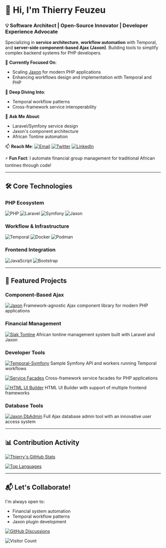 # 👋 Hi, I'm Thierry Feuzeu

### 💡 Software Architect | Open-Source Innovator | Developer Experience Advocate
Specializing in **service architecture**, **workflow automation** with Temporal, and **server-side component-based Ajax (Jaxon)**.
Building tools to simplify complex backend systems for PHP developers.

🔭 **Currently Focused On**:  
- Scaling [Jaxon](https://github.com/jaxon-php) for modern PHP applications
- Enhancing workflows design and implementation with Temporal and PHP

🌱 **Deep Diving Into**:
- Temporal workflow patterns
- Cross-framework service interoperability

💬 **Ask Me About**:
- Laravel/Symfony service design
- Jaxon's component architecture
- African Tontine automation

📫 **Reach Me**:
[![Email](https://img.shields.io/badge/Email-D14836?logo=gmail)](mailto:thierry.feuzeu@gmail.com)
[![Twitter](https://img.shields.io/badge/Twitter-1DA1F2?logo=twitter)](https://twitter.com/Ti_Aya)
[![LinkedIn](https://img.shields.io/badge/LinkedIn-0077B5?logo=linkedin)](https://www.linkedin.com/in/thierry-feuzeu/)

⚡ **Fun Fact**:
I automate financial group management for traditional African tontines through code!

---

## 🛠️ Core Technologies

### **PHP Ecosystem**
![PHP](https://img.shields.io/badge/PHP-777BB4?logo=php&logoColor=white)
![Laravel](https://img.shields.io/badge/Laravel-FF2D20?logo=laravel&logoColor=white)
![Symfony](https://img.shields.io/badge/Symfony-000000?logo=symfony&logoColor=white)
![Jaxon](https://img.shields.io/badge/Jaxon-Component_Ajax-8DD6F9?logo=php)

### **Workflow & Infrastructure**
![Temporal](https://img.shields.io/badge/Temporal-Durable_Workflows-5BC0EB?logo=kubernetes)
![Docker](https://img.shields.io/badge/Docker-2496ED?logo=docker&logoColor=white)
![Podman](https://img.shields.io/badge/Podman-892CA0?logo=podman&logoColor=white)

### **Frontend Integration**
![JavaScript](https://img.shields.io/badge/JavaScript-F7DF1E?logo=javascript&logoColor=black)
![Bootstrap](https://img.shields.io/badge/Bootstrap-7952B3?logo=bootstrap&logoColor=white)

---

## 🚀 Featured Projects

### **Component-Based Ajax**
[![Jaxon](https://github-readme-stats.vercel.app/api/pin/?username=jaxon-php&repo=jaxon-core&theme=radical)](https://github.com/jaxon-php/jaxon-core)
Framework-agnostic Ajax component library for modern PHP applications

### **Financial Management**
[![Siak Tontine](https://github-readme-stats.vercel.app/api/pin/?username=lagdo&repo=tontine&theme=radical)](https://github.com/lagdo/tontine)
African tontine management system built with Laravel and Jaxon

### **Developer Tools**
[![Temporal-Symfony](https://github-readme-stats.vercel.app/api/pin/?username=feuzeu&repo=temporal-symfony-samples&theme=radical)](https://github.com/feuzeu/temporal-symfony-samples)
Sample Symfony API and workers running Temporal workflows

[![Service Facades](https://github-readme-stats.vercel.app/api/pin/?username=lagdo&repo=facades&theme=radical)](https://github.com/lagdo/facades)
Cross-framework service facades for PHP applications

[![HTML UI Builder](https://github-readme-stats.vercel.app/api/pin/?username=lagdo&repo=ui-builder-mono&theme=radical)](https://github.com/lagdo/ui-builder-mono)
HTML UI Builder with support of multiple frontend frameworks

### **Database Tools**
[![Jaxon DbAdmin](https://github-readme-stats.vercel.app/api/pin/?username=lagdo&repo=dbadmin-mono&theme=radical)](https://github.com/lagdo/dbadmin-mono)
Full Ajax database admin tool with an innovative user access system

---

## 📊 Contribution Activity

[![Thierry's GitHub Stats](https://github-readme-stats.vercel.app/api?username=feuzeu&show_icons=true&theme=radical&hide_border=true&include_all_commits=true)](https://github.com/feuzeu)

[![Top Languages](https://github-readme-stats.vercel.app/api/top-langs/?username=feuzeu&layout=compact&theme=radical&hide_border=true&langs_count=6)](https://github.com/feuzeu)

---

## 📬 Let's Collaborate!
I'm always open to:
- Financial system automation
- Temporal workflow patterns
- Jaxon plugin development

[![GitHub Discussions](https://img.shields.io/badge/GitHub_Discussions-181717?logo=github)](https://github.com/jaxon-php/jaxon-php/discussions)

![Visitor Count](https://komarev.com/ghpvc/?username=feuzeu&color=blueviolet&style=flat)
